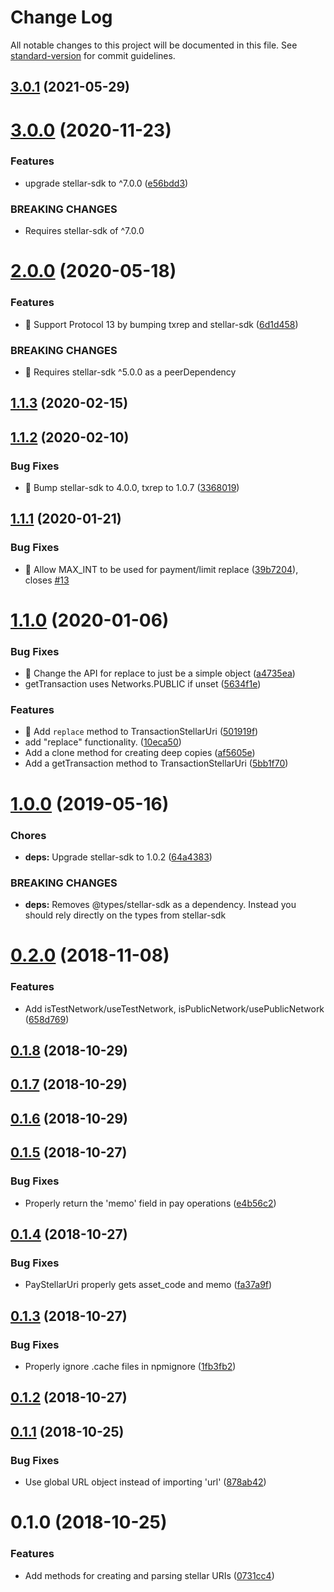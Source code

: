 # Change Log

All notable changes to this project will be documented in this file. See [standard-version](https://github.com/conventional-changelog/standard-version) for commit guidelines.

<a name="3.0.1"></a>
## [3.0.1](https://github.com/stellarguard/stellar-uri/compare/v3.0.0...v3.0.1) (2021-05-29)



<a name="3.0.0"></a>
# [3.0.0](https://github.com/stellarguard/stellar-uri/compare/v2.0.0...v3.0.0) (2020-11-23)


### Features

* upgrade stellar-sdk to ^7.0.0 ([e56bdd3](https://github.com/stellarguard/stellar-uri/commit/e56bdd3))


### BREAKING CHANGES

* Requires stellar-sdk of ^7.0.0



<a name="2.0.0"></a>
# [2.0.0](https://github.com/stellarguard/stellar-uri/compare/v1.1.3...v2.0.0) (2020-05-18)


### Features

* 🎸 Support Protocol 13 by bumping txrep and stellar-sdk ([6d1d458](https://github.com/stellarguard/stellar-uri/commit/6d1d458))


### BREAKING CHANGES

* 🧨 Requires stellar-sdk ^5.0.0 as a peerDependency



<a name="1.1.3"></a>
## [1.1.3](https://github.com/stellarguard/stellar-uri/compare/v1.1.2...v1.1.3) (2020-02-15)



<a name="1.1.2"></a>
## [1.1.2](https://github.com/stellarguard/stellar-uri/compare/v1.1.1...v1.1.2) (2020-02-10)


### Bug Fixes

* 🐛 Bump stellar-sdk to 4.0.0, txrep to 1.0.7 ([3368019](https://github.com/stellarguard/stellar-uri/commit/3368019))



<a name="1.1.1"></a>
## [1.1.1](https://github.com/stellarguard/stellar-uri/compare/v1.1.0...v1.1.1) (2020-01-21)


### Bug Fixes

* 🐛 Allow MAX_INT to be used for payment/limit replace ([39b7204](https://github.com/stellarguard/stellar-uri/commit/39b7204)), closes [#13](https://github.com/stellarguard/stellar-uri/issues/13)



<a name="1.1.0"></a>

# [1.1.0](https://github.com/stellarguard/stellar-uri/compare/v1.0.0...v1.1.0) (2020-01-06)

### Bug Fixes

- 🐛 Change the API for replace to just be a simple object ([a4735ea](https://github.com/stellarguard/stellar-uri/commit/a4735ea))
- getTransaction uses Networks.PUBLIC if unset ([5634f1e](https://github.com/stellarguard/stellar-uri/commit/5634f1e))

### Features

- 🎸 Add `replace` method to TransactionStellarUri ([501919f](https://github.com/stellarguard/stellar-uri/commit/501919f))
- add "replace" functionality. ([10eca50](https://github.com/stellarguard/stellar-uri/commit/10eca50))
- Add a clone method for creating deep copies ([af5605e](https://github.com/stellarguard/stellar-uri/commit/af5605e))
- Add a getTransaction method to TransactionStellarUri ([5bb1f70](https://github.com/stellarguard/stellar-uri/commit/5bb1f70))

<a name="1.0.0"></a>

# [1.0.0](https://github.com/stellarguard/stellar-uri/compare/v0.2.0...v1.0.0) (2019-05-16)

### Chores

- **deps:** Upgrade stellar-sdk to 1.0.2 ([64a4383](https://github.com/stellarguard/stellar-uri/commit/64a4383))

### BREAKING CHANGES

- **deps:** Removes @types/stellar-sdk as a dependency. Instead you should rely directly on the types from stellar-sdk

<a name="0.2.0"></a>

# [0.2.0](https://github.com/stellarguard/stellar-uri/compare/v0.1.8...v0.2.0) (2018-11-08)

### Features

- Add isTestNetwork/useTestNetwork, isPublicNetwork/usePublicNetwork ([658d769](https://github.com/stellarguard/stellar-uri/commit/658d769))

<a name="0.1.8"></a>

## [0.1.8](https://github.com/stellarguard/stellar-uri/compare/v0.1.7...v0.1.8) (2018-10-29)

<a name="0.1.7"></a>

## [0.1.7](https://github.com/stellarguard/stellar-uri/compare/v0.1.6...v0.1.7) (2018-10-29)

<a name="0.1.6"></a>

## [0.1.6](https://github.com/stellarguard/stellar-uri/compare/v0.1.5...v0.1.6) (2018-10-29)

<a name="0.1.5"></a>

## [0.1.5](https://github.com/stellarguard/stellar-uri/compare/v0.1.4...v0.1.5) (2018-10-27)

### Bug Fixes

- Properly return the 'memo' field in pay operations ([e4b56c2](https://github.com/stellarguard/stellar-uri/commit/e4b56c2))

<a name="0.1.4"></a>

## [0.1.4](https://github.com/stellarguard/stellar-uri/compare/v0.1.3...v0.1.4) (2018-10-27)

### Bug Fixes

- PayStellarUri properly gets asset_code and memo ([fa37a9f](https://github.com/stellarguard/stellar-uri/commit/fa37a9f))

<a name="0.1.3"></a>

## [0.1.3](https://github.com/stellarguard/stellar-uri/compare/v0.1.2...v0.1.3) (2018-10-27)

### Bug Fixes

- Properly ignore .cache files in npmignore ([1fb3fb2](https://github.com/stellarguard/stellar-uri/commit/1fb3fb2))

<a name="0.1.2"></a>

## [0.1.2](https://github.com/stellarguard/stellar-uri/compare/v0.1.1...v0.1.2) (2018-10-27)

<a name="0.1.1"></a>

## [0.1.1](https://github.com/stellarguard/stellar-uri/compare/v0.1.0...v0.1.1) (2018-10-25)

### Bug Fixes

- Use global URL object instead of importing 'url' ([878ab42](https://github.com/stellarguard/stellar-uri/commit/878ab42))

<a name="0.1.0"></a>

# 0.1.0 (2018-10-25)

### Features

- Add methods for creating and parsing stellar URIs ([0731cc4](https://github.com/stellarguard/stellar-uri/commit/0731cc4))
